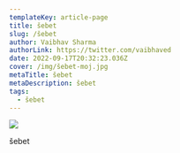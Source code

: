 ```yaml
---
templateKey: article-page
title: šebet
slug: /šebet
author: Vaibhav Sharma
authorLink: https://twitter.com/vaibhaved
date: 2022-09-17T20:32:23.036Z
cover: /img/šebet-moj.jpg
metaTitle: šebet
metaDescription: šebet
tags:
  - šebet
---
```

![](/img/šebet-moj.jpg)

šebet